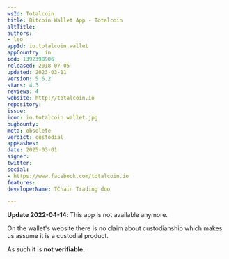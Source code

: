 ```yaml
---
wsId: Totalcoin
title: Bitcoin Wallet App - Totalcoin
altTitle: 
authors:
- leo
appId: io.totalcoin.wallet
appCountry: in
idd: 1392398906
released: 2018-07-05
updated: 2023-03-11
version: 5.6.2
stars: 4.3
reviews: 4
website: http://totalcoin.io
repository: 
issue: 
icon: io.totalcoin.wallet.jpg
bugbounty: 
meta: obsolete
verdict: custodial
appHashes: 
date: 2025-03-01
signer: 
twitter: 
social:
- https://www.facebook.com/totalcoin.io
features: 
developerName: TChain Trading doo

---
```


**Update 2022-04-14**: This app is not available anymore.

On the wallet's website there is no claim about custodianship which makes us
assume it is a custodial product.

As such it is **not verifiable**.
